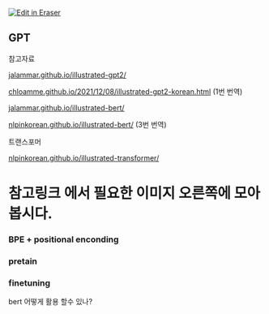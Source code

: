 <p><a target="_blank" href="https://app.eraser.io/workspace/6nPZX2P2P3ZUZg2h6pXg" id="edit-in-eraser-github-link"><img alt="Edit in Eraser" src="https://firebasestorage.googleapis.com/v0/b/second-petal-295822.appspot.com/o/images%2Fgithub%2FOpen%20in%20Eraser.svg?alt=media&amp;token=968381c8-a7e7-472a-8ed6-4a6626da5501"></a></p>

## GPT
참고자료

[﻿jalammar.github.io/illustrated-gpt2/](https://jalammar.github.io/illustrated-gpt2/) 

[﻿chloamme.github.io/2021/12/08/illustrated-gpt2-korean.html](https://chloamme.github.io/2021/12/08/illustrated-gpt2-korean.html) (1번 번역)

[﻿jalammar.github.io/illustrated-bert/](https://jalammar.github.io/illustrated-bert/) 

[﻿nlpinkorean.github.io/illustrated-bert/](https://nlpinkorean.github.io/illustrated-bert/) (3번 번역)

트랜스포머

[﻿nlpinkorean.github.io/illustrated-transformer/](https://nlpinkorean.github.io/illustrated-transformer/) 

# 참고링크 에서 필요한 이미지 오른쪽에 모아봅시다.
### BPE + positional enconding
### 
### pretain
### finetuning
bert 어떻게 활용 할수 있나?


<!--- Eraser file: https://app.eraser.io/workspace/6nPZX2P2P3ZUZg2h6pXg --->